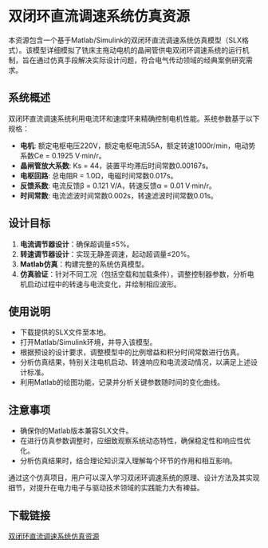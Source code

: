 # 双闭环直流调速系统仿真资源

本资源包含一个基于Matlab/Simulink的双闭环直流调速系统仿真模型（SLX格式）。该模型详细模拟了铣床主拖动电机的晶闸管供电双闭环调速系统的运行机制，旨在通过仿真手段解决实际设计问题，符合电气传动领域的经典案例研究需求。

## 系统概述
双闭环直流调速系统利用电流环和速度环来精确控制电机性能。系统参数基于以下规格：
- **电机**: 额定电枢电压220V，额定电枢电流55A，额定转速1000r/min，电动势系数Ce = 0.1925 V·min/r。
- **晶闸管放大系数**: Ks = 44，装置平均滞后时间常数0.00167s。
- **电枢回路**: 总电阻R = 1.0Ω，电磁时间常数0.017s。
- **反馈系数**: 电流反馈β = 0.121 V/A，转速反馈α = 0.01 V·min/r。
- **时间常数**: 电流滤波时间常数0.002s，转速滤波时间常数0.01s。

## 设计目标
1. **电流调节器设计**：确保超调量≤5%。
2. **转速调节器设计**：实现无静差调速，起动超调量≤20%。
3. **Matlab仿真**：构建完整的系统仿真模型。
4. **仿真验证**：针对不同工况（包括空载和加载条件），调整控制器参数，分析电机启动过程中的转速与电流变化，并绘制相应波形。

## 使用说明
- 下载提供的SLX文件至本地。
- 打开Matlab/Simulink环境，并导入该模型。
- 根据预设的设计要求，调整模型中的比例增益和积分时间常数进行仿真。
- 分析仿真结果，特别关注电机启动、转速响应和电流波动情况，以满足上述设计标准。
- 利用Matlab的绘图功能，记录并分析关键参数随时间的变化曲线。

## 注意事项
- 确保你的Matlab版本兼容SLX文件。
- 在进行仿真参数调整时，应细致观察系统动态特性，确保稳定性和响应性优化。
- 分析仿真结果时，结合理论知识深入理解每个环节的作用和相互影响。

通过这个仿真项目，用户可以深入学习双闭环调速系统的原理、设计方法及其实现细节，对提升在电力电子与驱动技术领域的实践能力大有裨益。

## 下载链接

[双闭环直流调速系统仿真资源](https://pan.quark.cn/s/7a8f9966878b)